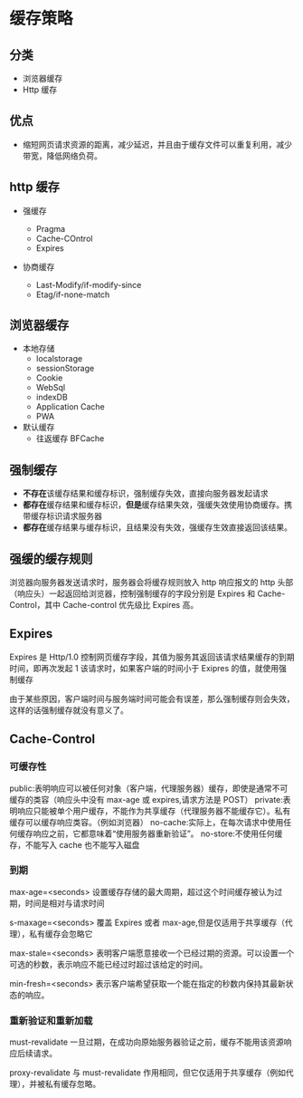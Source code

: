 # 缓存策略

## 分类

- 浏览器缓存
- Http 缓存

## 优点

- 缩短网页请求资源的距离，减少延迟，并且由于缓存文件可以重复利用，减少带宽，降低网络负荷。

## http 缓存

- 强缓存

  - Pragma
  - Cache-COntrol
  - Expires

- 协商缓存
  - Last-Modify/if-modify-since
  - Etag/if-none-match

## 浏览器缓存

- 本地存储
  - localstorage
  - sessionStorage
  - Cookie
  - WebSql
  - indexDB
  - Application Cache
  - PWA
- 默认缓存
  - 往返缓存 BFCache

## 强制缓存

- **不存在**该缓存结果和缓存标识，强制缓存失效，直接向服务器发起请求
- **都存在**缓存结果和缓存标识，**但是**缓存结果失效，强缓失效使用协商缓存。携带缓存标识请求服务器
- **都存在**缓存结果与缓存标识，且结果没有失效，强缓存生效直接返回该结果。

## 强缓的缓存规则

浏览器向服务器发送请求时，服务器会将缓存规则放入 http 响应报文的 http 头部（响应头）一起返回给浏览器，控制强制缓存的字段分别是 Expires 和 Cache-Control，其中
Cache-control 优先级比 Expires 高。

## Expires

Expires 是 Http/1.0 控制网页缓存字段，其值为服务其返回该请求结果缓存的到期时间，即再次发起 1 该请求时，如果客户端的时间小于 Exipres 的值，就使用强制缓存

由于某些原因，客户端时间与服务端时间可能会有误差，那么强制缓存则会失效，这样的话强制缓存就没有意义了。

## Cache-Control

### 可缓存性

public:表明响应可以被任何对象（客户端，代理服务器）缓存，即使是通常不可缓存的类容（响应头中没有 max-age 或 expires,请求方法是 POST）
private:表明响应只能被单个用户缓存，不能作为共享缓存（代理服务器不能缓存它）。私有缓存可以缓存响应类容。（例如浏览器）
no-cache:实际上，在每次请求中使用任何缓存响应之前，它都意味着“使用服务器重新验证”。
no-store:不使用任何缓存，不能写入 cache 也不能写入磁盘

### 到期

max-age=\<seconds\>
设置缓存存储的最大周期，超过这个时间缓存被认为过期，时间是相对与请求时间

s-maxage=\<seconds\>
覆盖 Expires 或者 max-age,但是仅适用于共享缓存（代理），私有缓存会忽略它

max-stale=\<seconds\>
表明客户端愿意接收一个已经过期的资源。可以设置一个可选的秒数，表示响应不能已经过时超过该给定的时间。

min-fresh=\<seconds\>
表示客户端希望获取一个能在指定的秒数内保持其最新状态的响应。

### 重新验证和重新加载

must-revalidate
一旦过期，在成功向原始服务器验证之前，缓存不能用该资源响应后续请求。

proxy-revalidate
与 must-revalidate 作用相同，但它仅适用于共享缓存（例如代理），并被私有缓存忽略。
